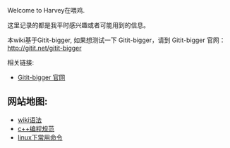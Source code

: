 Welcome to Harvey在喂鸡.

这里记录的都是我平时感兴趣或者可能用到的信息。

本wiki基于Gitit-bigger, 如果想测试一下 Gitit-bigger，请到 Gitit-bigger 官网：http://gitit.net/gitit-bigger

相关链接:

* [Gitit-bigger 官网](http://gitit.net/gitit-bigger)



## 网站地图:

* [wiki语法](http://www.ccyuki.com:7500/testPage)
* [c++编程规范](http://www.ccyuki.com:7500/programming-specification)
* [linux下常用命令](http://www.ccyuki.com:7500/linux%E4%B8%8B%E5%B8%B8%E7%94%A8%E5%91%BD%E4%BB%A4)